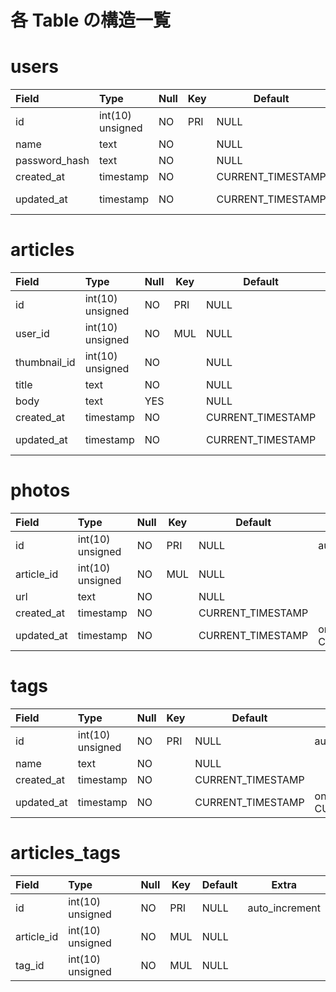 # 各 Table の構造一覧

# users

| Field         | Type             | Null | Key | Default           | Extra                       |
| :------------ | :--------------- | :--- | --- | ----------------- | --------------------------- |
| id            | int(10) unsigned | NO   | PRI | NULL              | auto_increment              |
| name          | text             | NO   |     | NULL              |                             |
| password_hash | text             | NO   |     | NULL              |                             |
| created_at    | timestamp        | NO   |     | CURRENT_TIMESTAMP |                             |
| updated_at    | timestamp        | NO   |     | CURRENT_TIMESTAMP | on update CURRENT_TIMESTAMP |

# articles

| Field        | Type             | Null | Key | Default           | Extra                       |
| :----------- | :--------------- | :--- | --- | ----------------- | --------------------------- |
| id           | int(10) unsigned | NO   | PRI | NULL              | auto_increment              |
| user_id      | int(10) unsigned | NO   | MUL | NULL              |                             |
| thumbnail_id | int(10) unsigned | NO   |     | NULL              |                             |
| title        | text             | NO   |     | NULL              |                             |
| body         | text             | YES  |     | NULL              |                             |
| created_at   | timestamp        | NO   |     | CURRENT_TIMESTAMP |                             |
| updated_at   | timestamp        | NO   |     | CURRENT_TIMESTAMP | on update CURRENT_TIMESTAMP |

# photos

| Field      | Type             | Null | Key | Default           | Extra                       |
| :--------- | :--------------- | :--- | --- | ----------------- | --------------------------- |
| id         | int(10) unsigned | NO   | PRI | NULL              | auto_increment              |
| article_id | int(10) unsigned | NO   | MUL | NULL              |                             |
| url        | text             | NO   |     | NULL              |                             |
| created_at | timestamp        | NO   |     | CURRENT_TIMESTAMP |                             |
| updated_at | timestamp        | NO   |     | CURRENT_TIMESTAMP | on update CURRENT_TIMESTAMP |

# tags

| Field      | Type             | Null | Key | Default           | Extra                       |
| :--------- | :--------------- | :--- | --- | ----------------- | --------------------------- |
| id         | int(10) unsigned | NO   | PRI | NULL              | auto_increment              |
| name       | text             | NO   |     | NULL              |                             |
| created_at | timestamp        | NO   |     | CURRENT_TIMESTAMP |                             |
| updated_at | timestamp        | NO   |     | CURRENT_TIMESTAMP | on update CURRENT_TIMESTAMP |

# articles_tags

| Field      | Type             | Null | Key | Default | Extra          |
| :--------- | :--------------- | :--- | --- | ------- | -------------- |
| id         | int(10) unsigned | NO   | PRI | NULL    | auto_increment |
| article_id | int(10) unsigned | NO   | MUL | NULL    |                |
| tag_id     | int(10) unsigned | NO   | MUL | NULL    |                |

